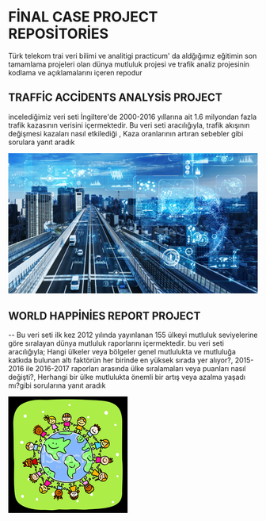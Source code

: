 # FİNAL CASE PROJECT REPOSİTORİES

Türk telekom trai veri bilimi ve analitigi practicum' da aldğığımız eğitimin son tamamlama projeleri olan dünya mutluluk projesi ve trafik analiz projesinin kodlama ve açıklamalarını içeren repodur 

## TRAFFİC ACCİDENTS ANALYSİS PROJECT

incelediğimiz veri seti İngiltere'de 2000-2016 yıllarına ait 1.6 milyondan fazla trafik kazasının verisini içermektedir. Bu veri seti aracılığıyla, trafik akışının değişmesi kazaları nasıl etkilediği , Kaza oranlarının artıran sebebler gibi sorulara yanıt aradık

![Lorem picsum gorsel](https://github.com/sahin160/final-case-repo/blob/main/trafficjpeg.jpeg)

## WORLD HAPPİNİES REPORT PROJECT

-- Bu veri seti ilk kez 2012 yılında yayınlanan 155 ülkeyi mutluluk seviyelerine göre sıralayan dünya mutluluk raporlarını içermektedir. bu veri seti aracılığıyla; Hangi ülkeler veya bölgeler genel mutlulukta ve mutluluğa katkıda bulunan altı faktörün her birinde en yüksek sırada yer alıyor?, 2015-2016 ile 2016-2017 raporları arasında ülke sıralamaları veya puanları nasıl değişti?, Herhangi bir ülke mutlulukta önemli bir artış veya azalma yaşadı mı?gibi sorularına yanıt aradık 

![Lorem picsum gorsel](https://github.com/sahin160/final-case-repo/blob/main/worldjpeg.jpeg)
